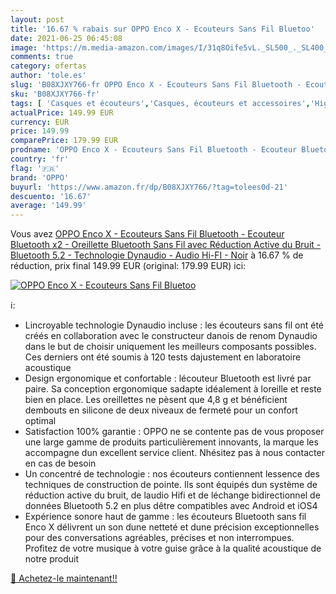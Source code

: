 ```yaml
---
layout: post
title: '16.67 % rabais sur OPPO Enco X - Ecouteurs Sans Fil Bluetoo'
date: 2021-06-25 06:45:08
image: 'https://m.media-amazon.com/images/I/31q8Oife5vL._SL500_._SL400_.jpg'
comments: true
category: ofertas
author: 'tole.es'
slug: 'B08XJXY766-fr OPPO Enco X - Ecouteurs Sans Fil Bluetooth - Ecouteur...'
sku: 'B08XJXY766-fr'
tags: [ 'Casques et écouteurs','Casques, écouteurs et accessoires','High-Tech','oppo', ]
actualPrice: 149.99 EUR
currency: EUR
price: 149.99
comparePrice: 179.99 EUR
prodname: 'OPPO Enco X - Ecouteurs Sans Fil Bluetooth - Ecouteur Bluetooth x2 - Oreillette Bluetooth Sans Fil avec Réduction Active du Bruit - Bluetooth 5.2 - Technologie Dynaudio - Audio Hi-FI - Noir'
country: 'fr'
flag: '🇫🇷'
brand: 'OPPO'
buyurl: 'https://www.amazon.fr/dp/B08XJXY766/?tag=tolees0d-21'
descuento: '16.67'
average: '149.99'
---
```


Vous avez [OPPO Enco X - Ecouteurs Sans Fil Bluetooth - Ecouteur Bluetooth x2 - Oreillette Bluetooth Sans Fil avec Réduction Active du Bruit - Bluetooth 5.2 - Technologie Dynaudio - Audio Hi-FI - Noir](https://www.amazon.fr/dp/B08XJXY766/?tag=tolees0d-21)  à  16.67 % de réduction, prix final  149.99 EUR (original: 179.99 EUR) ici:

[![OPPO Enco X - Ecouteurs Sans Fil Bluetoo](https://m.media-amazon.com/images/I/31q8Oife5vL._SL500_._SL400_.jpg)](https://www.amazon.fr/dp/B08XJXY766/?tag=tolees0d-21)

ℹ️:

- Lincroyable technologie Dynaudio incluse : les écouteurs sans fil ont été créés en collaboration avec le constructeur danois de renom Dynaudio dans le but de choisir uniquement les meilleurs composants possibles. Ces derniers ont été soumis à 120 tests dajustement en laboratoire acoustique
- Design ergonomique et confortable : lécouteur Bluetooth est livré par paire. Sa conception ergonomique sadapte idéalement à loreille et reste bien en place. Les oreillettes ne pèsent que 4,8 g et bénéficient dembouts en silicone de deux niveaux de fermeté pour un confort optimal
- Satisfaction 100% garantie : OPPO ne se contente pas de vous proposer une large gamme de produits particulièrement innovants, la marque les accompagne dun excellent service client. Nhésitez pas à nous contacter en cas de besoin
- Un concentré de technologie : nos écouteurs contiennent lessence des techniques de construction de pointe. Ils sont équipés dun système de réduction active du bruit, de laudio Hifi et de léchange bidirectionnel de données Bluetooth 5.2 en plus dêtre compatibles avec Android et iOS4
- Expérience sonore haut de gamme : les écouteurs Bluetooth sans fil Enco X délivrent un son dune netteté et dune précision exceptionnelles pour des conversations agréables, précises et non interrompues. Profitez de votre musique à votre guise grâce à la qualité acoustique de notre produit

[🛒 Achetez-le maintenant!!](https://www.amazon.fr/dp/B08XJXY766/?tag=tolees0d-21)
